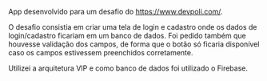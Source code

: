 App desenvolvido para um desafio do https://www.devpoli.com/.

O desafio consistia em criar uma tela de login e cadastro onde os dados de login/cadastro ficariam em um banco de dados.
Foi pedido também que houvesse validação dos campos, de forma que o botão só ficaria disponível caso os campos estivessem preenchidos corretamente.

Utilizei a arquitetura VIP e como banco de dados foi utilizado o Firebase.

